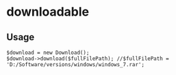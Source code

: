# downloadable

## Usage
```
$download = new Download();
$download->download($fullFilePath); //$fullFilePath = 'D:/Software/versions/windows/windows_7.rar';
```
